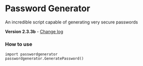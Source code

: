 # Password Generator
An incredible script capable of generating very secure passwords

**Version 2.3.3b** - [Change log](CHANGELOG.md)

### How to use
```
import passwordgenerator
passwordgenerator.GeneratePassword()
```
